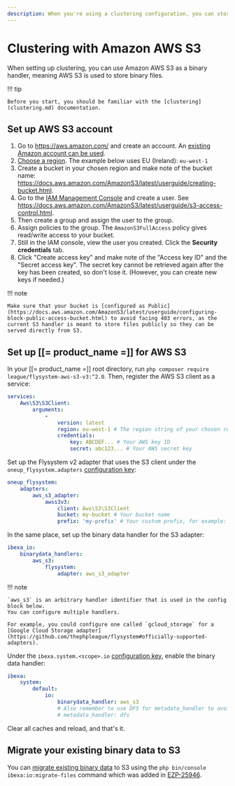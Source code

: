 ```yaml
---
description: When you're using a clustering configuration, you can store binary files on Amazon AWS S3.
---
```


# Clustering with Amazon AWS S3

When setting up clustering, you can use Amazon AWS S3 as a binary handler, meaning AWS S3 is used to store binary files.

!!! tip

    Before you start, you should be familiar with the [clustering](clustering.md) documentation.

## Set up AWS S3 account

1.  Go to <https://aws.amazon.com/> and create an account.
An [existing Amazon account can be used](https://docs.aws.amazon.com/AmazonS3/latest/userguide/setting-up-s3.html#sign-up-for-aws).
1.  [Choose a region](https://docs.aws.amazon.com/storagegateway/latest/vgw/available-regions-intro.html).
The example below uses EU (Ireland): `eu-west-1`
1.  Create a bucket in your chosen region and make note of the bucket name:
<https://docs.aws.amazon.com/AmazonS3/latest/userguide/creating-bucket.html>.
1.  Go to the [IAM Management Console](https://console.aws.amazon.com/iam/home#/users) and create a user.
See <https://docs.aws.amazon.com/AmazonS3/latest/userguide/s3-access-control.html>.
1.  Then create a group and assign the user to the group.
1.  Assign policies to the group. The `AmazonS3FullAccess` policy gives read/write access to your bucket.
1.  Still in the IAM console, view the user you created. Click the **Security credentials** tab.
1.  Click "Create access key" and make note of the "Access key ID" and the "Secret access key".
The secret key cannot be retrieved again after the key has been created, so don't lose it.
(However, you can create new keys if needed.)

!!! note

    Make sure that your bucket is [configured as Public](https://docs.aws.amazon.com/AmazonS3/latest/userguide/configuring-block-public-access-bucket.html) to avoid facing 403 errors, as the current S3 handler is meant to store files publicly so they can be served directly from S3.

## Set up [[= product_name =]] for AWS S3

In your [[= product_name =]] root directory, run `php composer require league/flysystem-aws-s3-v3:^2.0`.
Then, register the AWS S3 client as a service:

``` yaml
services:
    Aws\S3\S3Client:
        arguments:
            -
                version: latest
                region: eu-west-1 # The region string of your chosen region
                credentials:
                    key: ABCDEF... # Your AWS key ID
                    secret: abc123... # Your AWS secret key
```

Set up the Flysystem v2 adapter that uses the S3 client under the `oneup_flysystem.adapters` [configuration key](configuration.md#configuration-files):

``` yaml
oneup_flysystem:
    adapters:
        aws_s3_adapter:
            awss3v3:
                client: Aws\S3\S3Client
                bucket: my-bucket # Your bucket name
                prefix: 'my-prefix' # Your custom prefix, for example: 'my_site'
```

In the same place, set up the binary data handler for the S3 adapter:

``` yaml
ibexa_io:
    binarydata_handlers:
        aws_s3:
            flysystem:
                adapter: aws_s3_adapter
```

!!! note

    `aws_s3` is an arbitrary handler identifier that is used in the config block below.
    You can configure multiple handlers.

    For example, you could configure one called `gcloud_storage` for a [Google Cloud Storage adapter](https://github.com/thephpleague/flysystem#officially-supported-adapters).

Under the `ibexa.system.<scope>.io` [configuration key](configuration.md#configuration-files), enable the binary data handler:

``` yaml
ibexa:
    system:
        default:
            io:
                binarydata_handler: aws_s3
                # Also remember to use DFS for metadata_handler to avoid expensive lookups to S3 (see Clustering guide)
                # metadata_handler: dfs
```

Clear all caches and reload, and that's it.

## Migrate your existing binary data to S3

You can [migrate existing binary data](clustering.md#migrating-to-a-cluster-setup) to S3 using the `php bin/console ibexa:io:migrate-files` command which was added in [EZP-25946](https://issues.ibexa.co/browse/EZP-25946).
